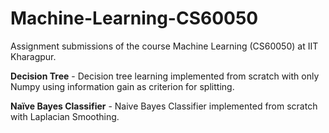 # Machine-Learning-CS60050
Assignment submissions of the course Machine Learning (CS60050) at IIT Kharagpur.

**Decision Tree** -  Decision tree learning implemented from scratch with only Numpy using information gain as criterion for splitting.

**Naïve Bayes Classifier** - Naive Bayes Classifier implemented from scratch with Laplacian Smoothing.
